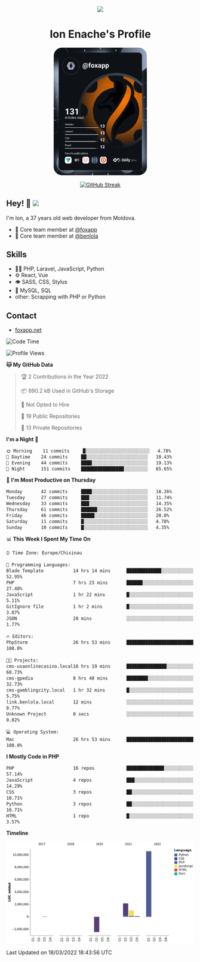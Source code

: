<div id="header" align="center">
  <img src="https://media.giphy.com/media/M9gbBd9nbDrOTu1Mqx/giphy.gif" width="100"/>
	<h1>Ion Enache's Profile</h1>
</div>
<div align="center">
	<a href="https://app.daily.dev/foxapp"><img src="https://github.com/foxapp/foxapp/blob/master/devcard.svg" width="250" alt="Ion Enache's Dev Card"/></a>
</div>


<div align="center">
	
[![GitHub Streak](http://github-readme-streak-stats.herokuapp.com?user=foxapp&hide_border=true&date_format=M%20j%5B%2C%20Y%5D)](https://git.io/streak-stats)
	
</div>


## Hey! 👋 <img src="https://media.giphy.com/media/hvRJCLFzcasrR4ia7z/giphy.gif" width="30px"/>
I'm Ion, a 37 years old web developer from Moldova.


- 👥 Core team member at [@foxapp](https://github.com/foxapp)
- 👥 Core team member at [@benlola](https://github.com/benlola)

## Skills
- 👨‍💻 PHP, Laravel, JavaScript, Python
- ⚙️ React, Vue
- 👁️ SASS, CSS, Stylus
- 💽 MySQL, SQL
- other: Scrapping with PHP or Python

## Contact
- [foxapp.net](https://www.foxapp.net)

<!--START_SECTION:waka-->
![Code Time](http://img.shields.io/badge/Code%20Time-482%20hrs%2037%20mins-blue)

![Profile Views](http://img.shields.io/badge/Profile%20Views-0-blue)

**🐱 My GitHub Data** 

> 🏆 2 Contributions in the Year 2022
 > 
> 📦 690.2 kB Used in GitHub's Storage 
 > 
> 🚫 Not Opted to Hire
 > 
> 📜 19 Public Repositories 
 > 
> 🔑 13 Private Repositories  
 > 
**I'm a Night 🦉** 

```text
🌞 Morning    11 commits     █░░░░░░░░░░░░░░░░░░░░░░░░   4.78% 
🌆 Daytime    24 commits     ██░░░░░░░░░░░░░░░░░░░░░░░   10.43% 
🌃 Evening    44 commits     ████░░░░░░░░░░░░░░░░░░░░░   19.13% 
🌙 Night      151 commits    ████████████████░░░░░░░░░   65.65%

```
📅 **I'm Most Productive on Thursday** 

```text
Monday       42 commits     ████░░░░░░░░░░░░░░░░░░░░░   18.26% 
Tuesday      27 commits     ███░░░░░░░░░░░░░░░░░░░░░░   11.74% 
Wednesday    33 commits     ███░░░░░░░░░░░░░░░░░░░░░░   14.35% 
Thursday     61 commits     ██████░░░░░░░░░░░░░░░░░░░   26.52% 
Friday       46 commits     █████░░░░░░░░░░░░░░░░░░░░   20.0% 
Saturday     11 commits     █░░░░░░░░░░░░░░░░░░░░░░░░   4.78% 
Sunday       10 commits     █░░░░░░░░░░░░░░░░░░░░░░░░   4.35%

```


📊 **This Week I Spent My Time On** 

```text
⌚︎ Time Zone: Europe/Chisinau

💬 Programming Languages: 
Blade Template           14 hrs 14 mins      █████████████░░░░░░░░░░░░   52.95% 
PHP                      7 hrs 23 mins       ██████░░░░░░░░░░░░░░░░░░░   27.48% 
JavaScript               1 hr 22 mins        █░░░░░░░░░░░░░░░░░░░░░░░░   5.11% 
GitIgnore file           1 hr 2 mins         █░░░░░░░░░░░░░░░░░░░░░░░░   3.87% 
JSON                     28 mins             ░░░░░░░░░░░░░░░░░░░░░░░░░   1.77%

🔥 Editors: 
PhpStorm                 26 hrs 53 mins      █████████████████████████   100.0%

🐱‍💻 Projects: 
cms-usaonlinecasino.local16 hrs 19 mins      ███████████████░░░░░░░░░░   60.73% 
cms-gpedia               8 hrs 48 mins       ████████░░░░░░░░░░░░░░░░░   32.73% 
cms-gamblingcity.local   1 hr 32 mins        █░░░░░░░░░░░░░░░░░░░░░░░░   5.75% 
link.benlola.local       12 mins             ░░░░░░░░░░░░░░░░░░░░░░░░░   0.77% 
Unknown Project          0 secs              ░░░░░░░░░░░░░░░░░░░░░░░░░   0.02%

💻 Operating System: 
Mac                      26 hrs 53 mins      █████████████████████████   100.0%

```

**I Mostly Code in PHP** 

```text
PHP                      16 repos            ██████████████░░░░░░░░░░░   57.14% 
JavaScript               4 repos             ███░░░░░░░░░░░░░░░░░░░░░░   14.29% 
CSS                      3 repos             ██░░░░░░░░░░░░░░░░░░░░░░░   10.71% 
Python                   3 repos             ██░░░░░░░░░░░░░░░░░░░░░░░   10.71% 
HTML                     1 repo              █░░░░░░░░░░░░░░░░░░░░░░░░   3.57%

```


**Timeline**

![Chart not found](https://raw.githubusercontent.com/foxapp/foxapp/master/charts/bar_graph.png) 


 Last Updated on 18/03/2022 18:43:56 UTC
<!--END_SECTION:waka-->
